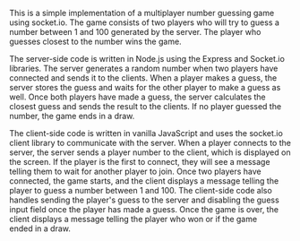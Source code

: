 This is a simple implementation of a multiplayer number guessing game using socket.io. The game consists of two players who will try to guess a number between 1 and 100 generated by the server. The player who guesses closest to the number wins the game.

The server-side code is written in Node.js using the Express and Socket.io libraries. The server generates a random number when two players have connected and sends it to the clients. When a player makes a guess, the server stores the guess and waits for the other player to make a guess as well. Once both players have made a guess, the server calculates the closest guess and sends the result to the clients. If no player guessed the number, the game ends in a draw.

The client-side code is written in vanilla JavaScript and uses the socket.io client library to communicate with the server. When a player connects to the server, the server sends a player number to the client, which is displayed on the screen. If the player is the first to connect, they will see a message telling them to wait for another player to join. Once two players have connected, the game starts, and the client displays a message telling the player to guess a number between 1 and 100. The client-side code also handles sending the player's guess to the server and disabling the guess input field once the player has made a guess. Once the game is over, the client displays a message telling the player who won or if the game ended in a draw.